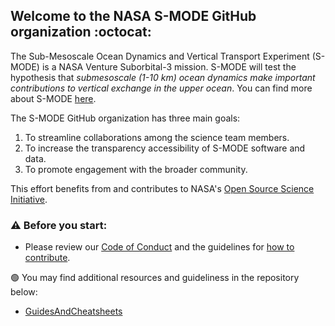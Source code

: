 ## Welcome to the NASA S-MODE GitHub organization :octocat:	

The Sub-Mesoscale Ocean Dynamics and Vertical Transport Experiment (S-MODE) is a NASA Venture Suborbital-3 mission. S-MODE will test the hypothesis that *submesoscale (1-10 km) ocean dynamics make important contributions to vertical exchange in the upper ocean*. You can find more about S-MODE [here](https://espo.nasa.gov/s-mode/content/S-MODE).

The S-MODE GitHub organization has three main goals:

1. To streamline collaborations among the science team members.
2. To increase the transparency accessibility of S-MODE software and data.
3. To promote engagement with the broader community. 

This effort benefits from and contributes to NASA's [Open Source Science Initiative](https://science.nasa.gov/open-science-overview).

### :warning: Before you start:

- Please review our [Code of Conduct](https://github.com/NASA-SMODE/GuidesAndCheatsheets/blob/main/CODE_OF_CONDUCT.md) and the guidelines for [how to contribute](https://github.com/NASA-SMODE/GuidesAndCheatsheets/blob/main/CONTRIBUTING.md).

:green_circle: You may find additional resources and guideliness in the repository below:

- [GuidesAndCheatsheets](https://github.com/NASA-SMODE/GuidesAndCheatsheets)


<!---
👩‍💻 Useful resources - where can the community find your docs? Is there anything else the community should know?
🧙 Remember, you can do mighty things with the power of [Markdown](https://guides.github.com/features/mastering-markdown/)
--->
